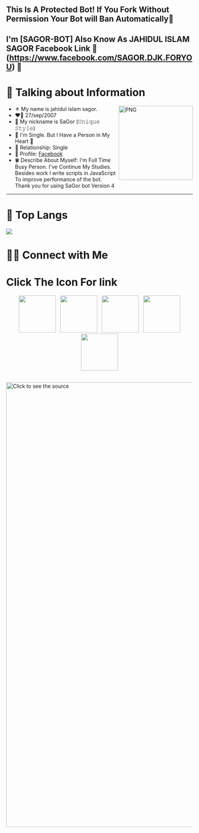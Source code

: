 ## This Is A Protected Bot! If You Fork Without Permission Your Bot will Ban Automatically👋

## I'm [SAGOR-BOT] Also Know As JAHIDUL ISLAM SAGOR                 Facebook Link 🔗        (https://www.facebook.com/SAGOR.DJK.FORYOU) 👋

# 📰 Talking about Information
<img align="right" width=200px alt="PNG" src="https://i.imgur.com/zYNZ498.jpeg" />

-   ⚜️ My name is jahidul islam sagor.
-   ❤️‍🔥 27/sep/2007
-   💬 My nickname is SaGor (𝚄𝚗𝚒𝚚𝚞𝚎 𝚂𝚝𝚢𝚕𝚎)
-   💬 I'm Single. But I Have a Person in My Heart 💜
-   💓 Relationship: Single 
-   🍁 Profile: [Facebook](https://www.facebook.com/SAGOR.DJK.FORYOU)
-   🍀 Describe About Myself: I'm Full Time Busy Person. I've Continue My Studies. Besides work I write scripts in JavaScript To improve performance of the bot. Thank you for using SaGor bot Version 4
<hr>

# 📖 Top Langs
![](https://i.imgur.com/zYNZ498)


# 🤝🏻 Connect with Me


# Click The Icon For link
<p align="center">
&nbsp; <a href="not found " target="_blank" rel="noopener noreferrer"><img src="https://upload.wikimedia.org/wikipedia/commons/thumb/e/e1/Logo_of_YouTube_%282015-2017%29.svg/2560px-Logo_of_YouTube_%282015-2017%29.svg.png" width="100" /></a>
&nbsp; <a href="https://wp.me/01611079915" target="_blank" rel="noopener noreferrer"><img src="https://cdn-icons-png.flaticon.com/512/3670/3670051.png" width="100" /></a>    
&nbsp; <a href="https://github.com/SaGorbot009" target="_blank" rel="noopener noreferrer"><img src="https://img.icons8.com/plasticine/100/000000/github.png" width="100" /></a>
&nbsp; <a href="https://www.facebook.com/SAGOR.DJK
FORYOU" target="_blank" rel="noopener noreferrer"><img src="https://img.icons8.com/plasticine/100/000000/facebook.png"  width="100" /></a>
&nbsp; <a href="mailto: babygithub@gmail.com" target="_blank" rel="noopener noreferrer"><img src="https://img.icons8.com/plasticine/100/000000/gmail.png"  width="100" /></a>
</p>
<br>
<a href="#" target="_blank">
  <img src="https://i.imgur.com/a/zYNZ498" width="1200" alt="Click to see the source" />
</a>  
</a>
